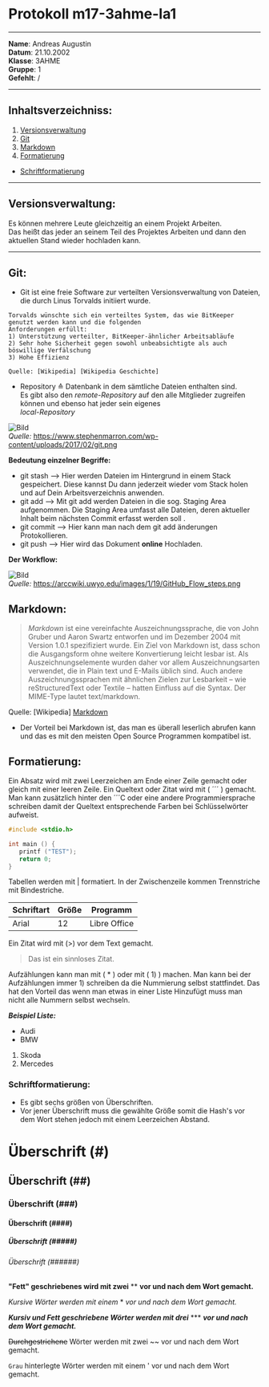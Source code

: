 # Protokoll m17-3ahme-la1

-----

**Name**: Andreas Augustin  
**Datum**: 21.10.2002  
**Klasse**: 3AHME  
**Gruppe**: 1  
**Gefehlt**: /

-----

## Inhaltsverzeichniss:

1) [Versionsverwaltung](#versionsverwaltung) 
1) [Git](#git)
1) [Markdown](#markdown)
1) [Formatierung](#formatierung)
  * [Schriftformatierung](#Schriftformatierung) 

-----

## Versionsverwaltung:

 Es können mehrere Leute gleichzeitig an einem Projekt Arbeiten.  
 Das heißt das jeder an seinem Teil des Projektes Arbeiten und dann den aktuellen Stand wieder hochladen kann.

-----

## Git:

* Git ist eine freie Software zur verteilten Versionsverwaltung von Dateien, die durch Linus Torvalds initiiert wurde.
```
Torvalds wünschte sich ein verteiltes System, das wie BitKeeper genutzt werden kann und die folgenden  
Anforderungen erfüllt:
1) Unterstützung verteilter, BitKeeper-ähnlicher Arbeitsabläufe
2) Sehr hohe Sicherheit gegen sowohl unbeabsichtigte als auch böswillige Verfälschung
3) Hohe Effizienz

Quelle: [Wikipedia] [Wikipedia Geschichte]
```
* Repository ≙ Datenbank in dem sämtliche Dateien enthalten sind.  
Es gibt also den *remote-Repository* auf den alle Mitglieder zugreifen können und ebenso hat jeder sein eigenes  
*local-Repository*

![Bild](https://www.stephenmarron.com/wp-content/uploads/2017/02/git.png)  
*Quelle:* https://www.stephenmarron.com/wp-content/uploads/2017/02/git.png 

**Bedeutung einzelner Begriffe:**

* git stash   --> Hier werden Dateien im Hintergrund in einem Stack gespeichert. Diese kannst Du dann jederzeit wieder vom Stack holen und auf Dein Arbeitsverzeichnis anwenden.  
* git add     --> Mit git add werden Dateien in die sog. Staging Area aufgenommen. Die Staging Area umfasst alle Dateien, deren aktueller Inhalt beim nächsten Commit erfasst werden soll  .
* git commit  --> Hier kann man nach dem git add änderungen Protokollieren.
* git push    --> Hier wird das Dokument **online** Hochladen.  

**Der Workflow:**  


![Bild](https://arccwiki.uwyo.edu/images/1/19/GitHub_Flow_steps.png)  
*Quelle:* https://arccwiki.uwyo.edu/images/1/19/GitHub_Flow_steps.png 

## Markdown:

>*Markdown* ist eine vereinfachte Auszeichnungssprache, die von John Gruber und Aaron Swartz entworfen und im Dezember 2004 mit Version 1.0.1 spezifiziert wurde. Ein Ziel von Markdown ist, dass schon die Ausgangsform ohne weitere Konvertierung leicht lesbar ist. Als Auszeichnungselemente wurden daher vor allem Auszeichnungsarten verwendet, die in Plain text und E-Mails üblich sind. Auch andere Auszeichnungssprachen mit ähnlichen Zielen zur Lesbarkeit – wie reStructuredText oder Textile – hatten Einfluss auf die Syntax. Der MIME-Type lautet text/markdown.

Quelle: [Wikipedia] [Markdown]

* Der Vorteil bei Markdown ist, das man es überall leserlich abrufen kann und das es mit den meisten Open Source Programmen kompatibel ist.

## Formatierung:

Ein Absatz wird mit zwei Leerzeichen am Ende einer Zeile gemacht oder gleich mit einer leeren Zeile.
Ein Queltext oder Zitat wird mit ( ´´´ ) gemacht. Man kann zusätzlich hinter den ´´´C oder eine andere Programmiersprache schreiben damit der Queltext entsprechende Farben bei Schlüsselwörter aufweist.  

```C
#include <stdio.h>

int main () {
   printf ("TEST");
   return 0;
}
```

Tabellen werden mit | formatiert. In der Zwischenzeile kommen Trennstriche mit Bindestriche.

Schriftart    | Größe       | Programm
--------------|-------------|------------
Arial         | 12          | Libre Office

Ein Zitat wird mit (>) vor dem Text gemacht.  
> Das ist ein sinnloses Zitat.

Aufzählungen kann man mit ( * ) oder mit ( 1) ) machen. Man kann bei der Aufzählungen immer 1) schreiben da die Nummierung selbst stattfindet. Das hat den Vorteil das wenn man etwas in einer Liste Hinzufügt muss man nicht alle Nummern selbst wechseln.  

***Beispiel Liste:***
* Audi
* BMW

1) Skoda
1) Mercedes

### Schriftformatierung:

* Es gibt sechs größen von Überschriften. 
* Vor jener Überschrift muss die gewählte Größe somit die Hash's vor dem Wort stehen jedoch mit einem Leerzeichen Abstand.
# Überschrift (#)
## Überschrift (##)
### Überschrift (###)
#### Überschrift (####)
##### Überschrift (#####)
###### Überschrift (######)  
  
**"Fett" geschriebenes wird mit zwei**  **  **vor und nach dem Wort gemacht.**  

*Kursive Wörter werden mit einem* * *vor und nach dem Wort gemacht.*  

***Kursiv und Fett geschriebene Wörter werden mit drei***  ***  ***vor und nach dem Wort gemacht.***    

~~Durchgestrichene~~ Wörter werden mit zwei ~~ vor und nach dem Wort gemacht.  

`Grau` hinterlegte Wörter werden mit einem ' vor und nach dem Wort gemacht.


[Wikipedia Geschichte]: https://de.wikipedia.org/wiki/Git 
[Markdown]: https://de.wikipedia.org/wiki/Markdown
